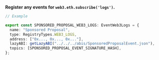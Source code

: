 **Register any events for `web3.eth.subscribe('logs')`.**

```ts
// Example

export const SPONSORED_PROPOSAL_WEB3_LOGS: EventWeb3Logs = {
  name: "Sponsored Proposal",
  type: RegistryTypes.WEB3_LOGS,
  address: ["0x..., 0x..., 0x..."],
  lazyABI: getLazyABI("../../../abis/SponsoredProposalEvent.json"),
  topics: [SPONSORED_PROPOSAL_EVENT_SIGNATURE_HASH],
};
```
